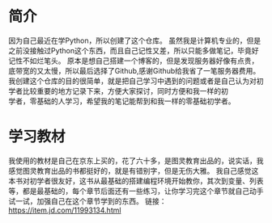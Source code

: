 # 简介
因为自己最近在学Python，所以创建了这个仓库。
虽然我是计算机专业的，但是之前没接触过Python这个东西，而且自己记性又差，所以只能多做笔记，毕竟好记性不如烂笔头。
原本是想自己搭建一个博客的，但是发现服务器好像有点贵，底带宽的又太慢，所以最后选择了Github,感谢Github给我省了一笔服务器费用。
我创建这个仓库的目的很简单，就是把自己学习中遇到的问题或者是自己认为对初学者比较重要的地方记录下来，方便大家探讨，同时方便和我一样的初<br>学者，零基础的人学习，希望我的笔记能帮到和我一样的零基础初学者。
 
# 学习教材
我使用的教材是自己在京东上买的，花了六十多，是图灵教育出品的，说实话，我感觉图灵教育出品的书都挺好的，就是有错别字，但是无伤大雅。
我自己感觉这本书对初学者很友好，这书从最基础的搭建编程环境开始教你，其次到变量、列表等，都是最基础的，每个章节后面还有一些练习，让你学习完这个章节就自己动手试一试，加强自己在这个章节学到的东西。
链接：https://item.jd.com/11993134.html

